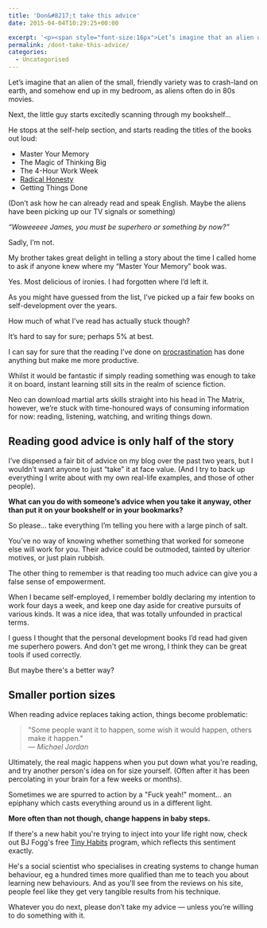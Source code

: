 ```yaml
---
title: 'Don&#8217;t take this advice'
date: 2015-04-04T10:29:25+00:00

excerpt: '<p><span style="font-size:16px">Let’s imagine that an alien of the small, friendly variety was to crash-land on earth, and somehow end up in my bedroom, as aliens often do in 80s movies...</span></p>'layout: post
permalink: /dont-take-this-advice/
categories:
  - Uncategorised
---
```

<p>Let’s imagine that an alien of the small, friendly variety was to crash-land on earth, and somehow end up in my bedroom, as aliens often do in 80s movies.</p>

<p>Next, the little guy starts excitedly scanning through my bookshelf…</p>

<p>He stops at the self-help section, and starts reading the titles of the books out loud:</p>

<ul>
<li>Master Your Memory</li>
<li>The Magic of Thinking Big</li>
<li>The 4-Hour Work Week</li>
<li><a href="http://greig.cc/journal/your-mind-is-a-jail-built-out-of-bullshit">Radical Honesty</a></li>
<li>Getting Things Done</li>
</ul>

<p>(Don’t ask how he can already read and speak English. Maybe the aliens have been picking up our TV signals or something)</p>

<p><em>“Woweeeee James, you must be superhero or something by now?”</em>  </p>

<p>Sadly, I’m not.</p>

<p>My brother takes great delight in telling a story about the time I called home to ask if anyone knew where my “Master Your Memory” book was.</p>

<p>Yes. Most delicious of ironies. I had forgotten where I’d left it.</p>

<p>As you might have guessed from the list, I’ve picked up a fair few books on self-development over the years.</p>

<p>How much of what I’ve read has actually stuck though?</p>

<p>It’s hard to say for sure; perhaps 5% at best.</p>

<p>I can say for sure that the reading I’ve done on <a href="http://greig.cc/journal/2014/1/i-never-finish-anyth">procrastination</a> has done anything but make me more productive.</p>

<p>Whilst it would be fantastic if simply reading something was enough to take it on board, instant learning still sits in the realm of science fiction.</p>

<p>Neo can download martial arts skills straight into his head in The Matrix, however, we’re stuck with time-honoured ways of consuming information for now: reading, listening, watching, and writing things down.</p>

<h2 id="readinggoodadviceisonlyhalfofthestory">Reading good advice is only half of the story</h2>

<p>I’ve dispensed a fair bit of advice on my blog over the past two years, but I wouldn’t want anyone to just “take” it at face value. (And I try to back up everything I write about with my own real-life examples, and those of other people).</p>

<p><strong>What can you do with someone’s advice when you take it anyway, other than put it on your bookshelf or in your bookmarks?</strong></p>

<p>So please... take everything I’m telling you here with a large pinch of salt.</p>

<p>You’ve no way of knowing whether something that worked for someone else will work for you. Their advice could be outmoded, tainted by ulterior motives, or just plain rubbish.</p>

<p>The other thing to remember is that reading too much advice can give you a false sense of empowerment.</p>

<p>When I became self-employed, I remember boldly declaring my intention to work four days a week, and keep one day aside for creative pursuits of various kinds. It was a nice idea, that was totally unfounded in practical terms.</p>

<p>I guess I thought that the personal development books I’d read had given me superhero powers. And don't get me wrong, I think they can be great tools if used correctly.</p>

<p>But maybe there's a better way?</p>

<h2 id="smallerportionsizes">Smaller portion sizes</h2>

<p>When reading advice replaces taking action, things become problematic:</p>

<blockquote>
  <p>"Some people want it to happen, some wish it would happen, others make it happen." <br>
  <em>— Michael Jordan</em></p>
</blockquote>

<p>Ultimately, the real magic happens when you put down what you're reading, and try another person's idea on for size yourself. (Often after it has been percolating in your brain for a few weeks or months).</p>

<p>Sometimes we are spurred to action by a "Fuck yeah!" moment... an epiphany which casts everything around us in a different light.</p>

<p><strong>More often than not though, change happens in baby steps.</strong></p>

<p>If there's a new habit you're trying to inject into your life right now, check out BJ Fogg's free <a href="http://tinyhabits.com/">Tiny Habits</a> program, which reflects this sentiment exactly.</p>

<p>He's a social scientist who specialises in creating systems to change human behaviour, eg a hundred times more qualified than me to teach you about learning new behaviours. And as you'll see from the reviews on his site, people feel like they get very tangible results from his technique.</p>

<p>Whatever you do next, please don’t take my advice — unless you’re willing to do something with it.</p>